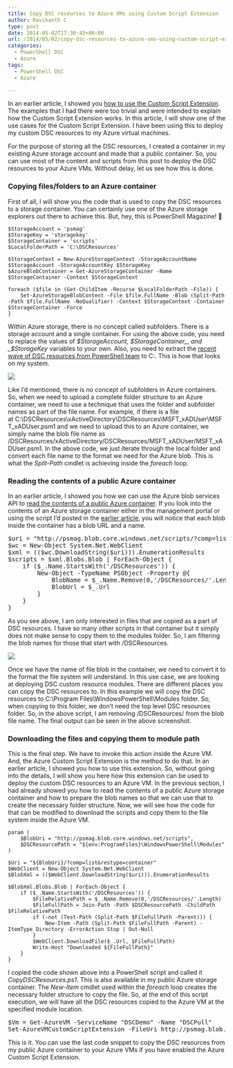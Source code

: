 ```yaml
---
title: Copy DSC resources to Azure VMs using Custom Script Extension
author: Ravikanth C
type: post
date: 2014-05-02T17:30:43+00:00
url: /2014/05/02/copy-dsc-resources-to-azure-vms-using-custom-script-extension/
categories:
  - PowerShell DSC
  - Azure
tags:
  - PowerShell DSC
  - Azure

---
```

In an earlier article, I showed you [how to use the Custom Script Extension][1]. The examples that I had there were too trivial and were intended to explain how the Custom Script Extension works. In this article, I will show one of the use cases for the Custom Script Extension. I have been using this to deploy my custom DSC resources to my Azure virtual machines.

For the purpose of storing all the DSC resources, I created a container in my existing Azure storage account and made that a public container. So, you can use most of the content and scripts from this post to deploy the DSC resources to your Azure VMs. Without delay, let us see how this is done.

### Copying files/folders to an Azure container

First of all, I will show you the code that is used to copy the DSC resources to a storage container. You can certainly use one of the Azure storage explorers out there to achieve this. But, hey, this is PowerShell Magazine! 🙂

```
$StorageAccount = 'psmag'
$StorageKey = 'storagekey'
$StorageContainer = 'scripts'
$LocalFolderPath = 'C:\DSCResources'

$StorageContext = New-AzureStorageContext -StorageAccountName $StorageAccount -StorageAccountKey $StorageKey
$AzureBlobContainer = Get-AzureStorageContainer -Name $StorageContainer -Context $StorageContext

foreach ($file in (Get-ChildItem -Recurse $LocalFolderPath -File)) {
    Set-AzureStorageBlobContent -File $file.FullName -Blob (Split-Path -Path $file.FullName -NoQualifier) -Context $StorageContext -Container $StorageContainer -Force
}
```

Within Azure storage, there is no concept called subfolders. There is a storage account and a single container. For using the above code, you need to replace the values of _$StorageAccount, $StorageContainer_, and _$StorageKey_ variables to your own. Also, you need to extract the [recent wave of DSC resources from PowerShell team][2] to C:&#46; This is how that looks on my system.

![](/images/cse1.png)

Like I&#8217;d mentioned, there is no concept of subfolders in Azure containers. So, when we need to upload a complete folder structure to an Azure container, we need to use a technique that uses the folder and subfolder names as part of the file name. For example, if there is a file at C:\DSCResources\xActiveDirectory\DSCResources\MSFT\_xADUser\MSFT\_xADUser.psm1 and we need to upload this to an Azure container, we simply name the blob file name as /DSCResources/xActiveDirectory/DSCResources/MSFT\_xADUser/MSFT\_xADUser.psm1. In the above code, we just iterate through the local folder and convert each file name to the format we need for the Azure blob. This is what the _Split-Path_ cmdlet is achieving inside the _foreach_ loop.

### Reading the contents of a public Azure container

In an earlier article, I showed you how we can use the Azure blob services API to [read the contents of a public Azure container][3]. If you look into the contents of an Azure storage container either in the management portal or using the script I&#8217;d posted in the [earlier article][3], you will notice that each blob inside the container has a blob URL and a name.

<pre class="brush: powershell; title: ; notranslate" title="">$uri = "http://psmag.blob.core.windows.net/scripts/?comp=list&restype=container"
$wc = New-Object System.Net.WebClient
$xml = (($wc.DownloadString($uri))).EnumerationResults
$scripts = $xml.Blobs.Blob | ForEach-Object {
	if ($_.Name.StartsWith('/DSCResources')) {
		New-Object -TypeName PSObject -Property @{
			BlobName = $_.Name.Remove(0,'/DSCResources/'.Length)
			BlobUrl = $_.Url
		}
	}
}
</pre>
As you see above, I am only interested in files that are copied as a part of DSC resources. I have so many other scripts in that container but it simply does not make sense to copy them to the modules folder. So, I am filtering the blob names for those that start with /DSCResources. 

![](/images/2-1024x401.png)

Once we have the name of file blob in the container, we need to convert it to the format the file system will understand. In this use case, we are looking at deploying DSC custom resource modules. There are different places you can copy the DSC resources to. In this example we will copy the DSC resources to C:\Program Files\WindowsPowerShell\Modules folder. So, when copying to this folder, we don&#8217;t need the top level DSC resources folder. So, in the above script, I am removing /DSCResources/ from the blob file name. The final output can be seen in the above screenshot.

### Downloading the files and copying them to module path

This is the final step. We have to invoke this action inside the Azure VM. And, the Azure Custom Script Extension is the method to do that. In an earlier article, I showed you how to use this extension. So, without going into the details, I will show you here how this extension can be used to deploy the custom DSC resources to an Azure VM. In the previous section, I had already showed you how to read the contents of a public Azure storage container and how to prepare the blob names so that we can use that to create the necessary folder structure. Now, we will see how the code for that can be modified to download the scripts and copy them to the file system inside the Azure VM.

```
param (
    $BlobUri = "http://psmag.blob.core.windows.net/scripts",
    $DSCResourcePath = "${env:ProgramFiles}\WindowsPowerShell\Modules"
)

$Uri = "${BlobUri}/?comp=list&restype=container"
$WebClient = New-Object System.Net.WebClient
$BlobXml = (($WebClient.DownloadString($uri))).EnumerationResults

$BlobXml.Blobs.Blob | ForEach-Object {
    if ($_.Name.StartsWith('/DSCResources')) {
        $FileRelativePath = $_.Name.Remove(0,'/DSCResources/'.Length)
        $FileFullPath = Join-Path -Path $DSCResourcePath -ChildPath $FileRelativePath
        if (-not (Test-Path (Split-Path $FileFullPath -Parent))) {
            New-Item -Path (Split-Path $FileFullPath -Parent) -ItemType Directory -ErrorAction Stop | Out-Null
        }
        $WebClient.DownloadFile($_.Url, $FileFullPath)
        Write-Host "Downloaded ${FileFullPath}"
    }
}
```

I copied the code shown above into a PowerShell script and called it _CopyDSCResources.ps1_. This is also available in my public Azure storage container. The _New-Item_ cmdlet used within the _foreach_ loop creates the necessary folder structure to copy the file. So, at the end of this script execution, we will have all the DSC resources copied to the Azure VM at the specified module location.

<pre class="brush: powershell; title: ; notranslate" title="">$Vm = Get-AzureVM -ServiceName "DSCDemo" -Name "DSCPull"
Set-AzureVMCustomScriptExtension -FileUri http://psmag.blob.core.windows.net/scripts/CopyDSCResources.ps1 -Run CopyDSCResources.ps1 -VM $Vm | Update-AzureVM -Verbose
</pre>

This is it. You can use the last code snippet to copy the DSC resources from my public Azure container to your Azure VMs if you have enabled the Azure Custom Script Extension.

[1]: /2014/04/30/understanding-azure-custom-script-extension
[2]: http://gallery.technet.microsoft.com/scriptcenter/DSC-Resource-Kit-All-c449312d
[3]: /2014/04/10/pstip-listing-all-blobs-in-a-public-azure-storage-container/